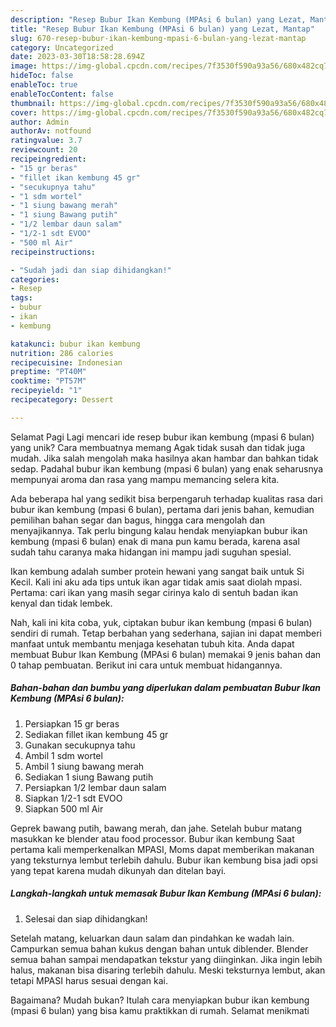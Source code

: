 ```yaml
---
description: "Resep Bubur Ikan Kembung (MPAsi 6 bulan) yang Lezat, Mantap"
title: "Resep Bubur Ikan Kembung (MPAsi 6 bulan) yang Lezat, Mantap"
slug: 670-resep-bubur-ikan-kembung-mpasi-6-bulan-yang-lezat-mantap
category: Uncategorized
date: 2023-03-30T18:58:28.694Z
image: https://img-global.cpcdn.com/recipes/7f3530f590a93a56/680x482cq70/bubur-ikan-kembung-mpasi-6-bulan-foto-resep-utama.jpg
hideToc: false
enableToc: true
enableTocContent: false
thumbnail: https://img-global.cpcdn.com/recipes/7f3530f590a93a56/680x482cq70/bubur-ikan-kembung-mpasi-6-bulan-foto-resep-utama.jpg
cover: https://img-global.cpcdn.com/recipes/7f3530f590a93a56/680x482cq70/bubur-ikan-kembung-mpasi-6-bulan-foto-resep-utama.jpg
author: Admin
authorAv: notfound
ratingvalue: 3.7
reviewcount: 20
recipeingredient:
- "15 gr beras"
- "fillet ikan kembung 45 gr"
- "secukupnya tahu"
- "1 sdm wortel"
- "1 siung bawang merah"
- "1 siung Bawang putih"
- "1/2 lembar daun salam"
- "1/2-1 sdt EVOO"
- "500 ml Air"
recipeinstructions:

- "Sudah jadi dan siap dihidangkan!"
categories:
- Resep
tags:
- bubur
- ikan
- kembung

katakunci: bubur ikan kembung 
nutrition: 286 calories
recipecuisine: Indonesian
preptime: "PT40M"
cooktime: "PT57M"
recipeyield: "1"
recipecategory: Dessert

---
```



Selamat Pagi Lagi mencari ide resep bubur ikan kembung (mpasi 6 bulan) yang unik? Cara membuatnya memang Agak tidak susah dan tidak juga mudah. Jika salah mengolah maka hasilnya akan hambar dan bahkan tidak sedap. Padahal bubur ikan kembung (mpasi 6 bulan) yang enak seharusnya mempunyai aroma dan rasa yang mampu memancing selera kita.


Ada beberapa hal yang sedikit bisa berpengaruh terhadap kualitas rasa dari bubur ikan kembung (mpasi 6 bulan), pertama dari jenis bahan, kemudian pemilihan bahan segar dan bagus, hingga cara mengolah dan menyajikannya. Tak perlu bingung kalau hendak menyiapkan bubur ikan kembung (mpasi 6 bulan) enak di mana pun kamu berada, karena asal sudah tahu caranya maka hidangan ini mampu jadi suguhan spesial.

Ikan kembung adalah sumber protein hewani yang sangat baik untuk Si Kecil. Kali ini aku ada tips untuk ikan agar tidak amis saat diolah mpasi. Pertama: cari ikan yang masih segar cirinya kalo di sentuh badan ikan kenyal dan tidak lembek.


Nah, kali ini kita coba, yuk, ciptakan bubur ikan kembung (mpasi 6 bulan) sendiri di rumah. Tetap berbahan yang sederhana, sajian ini dapat memberi manfaat untuk membantu menjaga kesehatan tubuh kita. Anda dapat membuat Bubur Ikan Kembung (MPAsi 6 bulan) memakai 9 jenis bahan dan 0 tahap pembuatan. Berikut ini cara untuk membuat hidangannya.

<!--inarticleads1-->

##### Bahan-bahan dan bumbu yang diperlukan dalam pembuatan Bubur Ikan Kembung (MPAsi 6 bulan):

1. Persiapkan 15 gr beras
1. Sediakan fillet ikan kembung 45 gr
1. Gunakan secukupnya tahu
1. Ambil 1 sdm wortel
1. Ambil 1 siung bawang merah
1. Sediakan 1 siung Bawang putih
1. Persiapkan 1/2 lembar daun salam
1. Siapkan 1/2-1 sdt EVOO
1. Siapkan 500 ml Air


Geprek bawang putih, bawang merah, dan jahe. Setelah bubur matang masukkan ke blender atau food processor. Bubur ikan kembung Saat pertama kali memperkenalkan MPASI, Moms dapat memberikan makanan yang teksturnya lembut terlebih dahulu. Bubur ikan kembung bisa jadi opsi yang tepat karena mudah dikunyah dan ditelan bayi. 

<!--inarticleads2-->

##### Langkah-langkah untuk memasak Bubur Ikan Kembung (MPAsi 6 bulan):


1. Selesai dan siap dihidangkan!

Setelah matang, keluarkan daun salam dan pindahkan ke wadah lain. Campurkan semua bahan kukus dengan bahan untuk diblender. Blender semua bahan sampai mendapatkan tekstur yang diinginkan. Jika ingin lebih halus, makanan bisa disaring terlebih dahulu. Meski teksturnya lembut, akan tetapi MPASI harus sesuai dengan kai. 

Bagaimana? Mudah bukan? Itulah cara menyiapkan bubur ikan kembung (mpasi 6 bulan) yang bisa kamu praktikkan di rumah. Selamat menikmati
